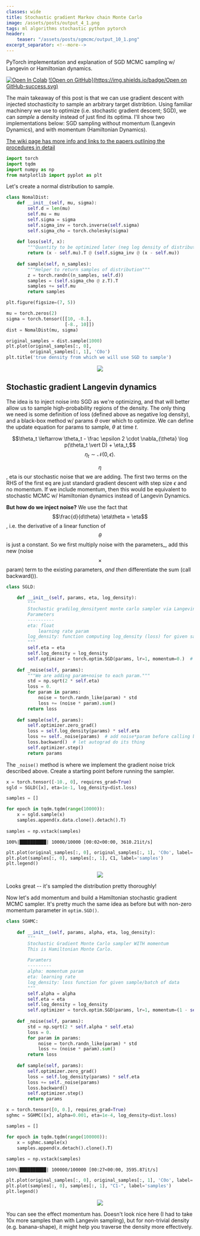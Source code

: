 ```yaml
---
classes: wide
title: Stochastic gradient Markov chain Monte Carlo
image: /assets/posts/output_4_1.png
tags: ml algorithms stochastic python pytorch
header:
    teaser: "/assets/posts/sgmcmc/output_10_1.png"
excerpt_separator: <!--more-->
---
```

PyTorch implementation and explanation of SGD MCMC sampling w/ Langevin or Hamiltonian dynamics.
<!--more-->

[![Open In Colab](https://colab.research.google.com/assets/colab-badge.svg)](https://colab.research.google.com/github/lyndond/lyndond.github.io/blob/master/code/2021-01-24-sgmcmc.ipynb)
[![Open on GitHub](https://img.shields.io/badge/Open on GitHub-success.svg)](https://github.com/lyndond/lyndond.github.io/blob/master/code/2021-01-24-sgmcmc.ipynb)

The main takeaway of this post is that we can use gradient descent with injected stochasticity to sample an arbitrary target distribtion.
Using familiar machinery we use to optimize (i.e. stochastic gradient descent; SGD), we can _sample_ a density instead of just find its optima.
I'll show two implementations below: SGD sampling without momentum (Langevin Dynamics), and with momentum (Hamiltonian Dynamics).

[The wiki page has more info and links to the papers outlining the procedures in detail](https://en.wikipedia.org/wiki/Stochastic_gradient_Langevin_dynamics)

```python
import torch
import tqdm
import numpy as np
from matplotlib import pyplot as plt
```

Let's create a normal distribution to sample.


```python
class NomalDist:
    def __init__(self, mu, sigma):
        self.d = len(mu)
        self.mu = mu
        self.sigma = sigma
        self.sigma_inv = torch.inverse(self.sigma)
        self.sigma_cho = torch.cholesky(sigma)
        
    def loss(self, x):
        """Quantity to be optimized later (neg log density of distribution in this case)"""
        return (x - self.mu).T @ (self.sigma_inv @ (x - self.mu))
    
    def sample(self, n_samples):
        """Helper to return samples of distribution"""
        z = torch.randn((n_samples, self.d))
        samples = (self.sigma_cho @ z.T).T
        samples += self.mu 
        return samples
```


```python
plt.figure(figsize=(7, 5))

mu = torch.zeros(2)
sigma = torch.tensor([[10, -8.],
                      [-8., 10]])
dist = NomalDist(mu, sigma)

original_samples = dist.sample(1000)
plt.plot(original_samples[:, 0],
         original_samples[:, 1], 'C0o')
plt.title('true density from which we will use SGD to sample')
```

<div style="text-align:center"><img src="/assets/posts/sgmcmc/output_4_1.png" /></div>


## Stochastic gradient Langevin dynamics

The idea is to inject noise into SGD as we're optimizing, and that will better allow us to sample high-probability regions of the density.
The only thing we need is some definition of loss (defined above as negative log density), and a black-box method w/ params $\theta$ over which to optimize. We can define the update equation for params to sample, $\theta$ at time $t$.

$$\theta_t \leftarrow \theta_t - \frac \epsilon 2 \cdot \nabla_{\theta} \log p(\theta_t \vert D) + \eta_t,$$
$$\eta_t \sim \mathcal N(0, \epsilon).$$

$$\eta$$, eta is our stochastic noise that we are adding. The first two terms on the RHS of the first eq are just standard gradient descent with step size $\epsilon$ and no momentum.
If we include momentum, then this would be equivalent to stochastic MCMC w/ Hamiltonian dynamics instead of Langevin Dynamics. 

**But how do we inject noise?**
We use the fact that $$\frac{d}{d\theta} \eta\theta = \eta$$, i.e. the derivative of a linear function of $$\theta$$ is just a constant.
So we first multiply noise with the parameters_, add this new (noise$$\times$$param) term to the existing parameters, *and then* differentiate the sum (call backward()).


```python
class SGLD:
    
    def __init__(self, params, eta, log_density):
        """
        Stochastic gradilog_densityent monte carlo sampler via Langevin Dynamics            
        Parameters
        ----------
        eta: float
            learning rate param
        log_density: function computing log_density (loss) for given sample and batch of data.
        """
        self.eta = eta
        self.log_density = log_density
        self.optimizer = torch.optim.SGD(params, lr=1, momentum=0.)  # momentum is set to zero
    
    def _noise(self, params): 
        """We are adding param+noise to each param."""
        std = np.sqrt(2 * self.eta)
        loss = 0.
        for param in params:
            noise = torch.randn_like(param) * std
            loss += (noise * param).sum()
        return loss
        
    def sample(self, params):
        self.optimizer.zero_grad()
        loss = self.log_density(params) * self.eta
        loss += self._noise(params)  # add noise*param before calling backward!
        loss.backward()  # let autograd do its thing
        self.optimizer.step()
        return params
```

The ``_noise()`` method is where we implement the gradient noise trick described above. 
Create a starting point before running the sampler.


```python
x = torch.tensor([-10., 0], requires_grad=True)
sgld = SGLD([x], eta=1e-1, log_density=dist.loss)
```

```python
samples = []

for epoch in tqdm.tqdm(range(10000)):
    x = sgld.sample(x)
    samples.append(x.data.clone().detach().T)
        
samples = np.vstack(samples)
```

    100%|██████████| 10000/10000 [00:02<00:00, 3610.21it/s]


```python
plt.plot(original_samples[:, 0], original_samples[:, 1], 'C0o', label='true density samples')
plt.plot(samples[:, 0], samples[:, 1], C1, label='samples')
plt.legend()
```

<div style="text-align:center"><img src="/assets/posts/sgmcmc/output_10_1.png" /></div>


Looks great -- it's sampled the distribution pretty thoroughly!

Now let's add momentum and build a Hamiltonian stochastic gradient MCMC sampler.
It's pretty much the same idea as before but with non-zero momentum parameter in ``optim.SGD()``.


```python
class SGHMC:
    
    def __init__(self, params, alpha, eta, log_density):
        """
        Stochastic Gradient Monte Carlo sampler WITH momentum
        This is Hamiltonian Monte Carlo.
        
        Paramters
        ---------
        alpha: momentum param
        eta: learning rate
        log_density: loss function for given sample/batch of data
        """
        self.alpha = alpha
        self.eta = eta
        self.log_density = log_density
        self.optimizer = torch.optim.SGD(params, lr=1, momentum=(1 - self.alpha))
    
    def _noise(self, params):
        std = np.sqrt(2 * self.alpha * self.eta)
        loss = 0.
        for param in params:
            noise = torch.randn_like(param) * std
            loss += (noise * param).sum()
        return loss
        
    def sample(self, params):
        self.optimizer.zero_grad()
        loss = self.log_density(params) * self.eta
        loss += self._noise(params)
        loss.backward()
        self.optimizer.step()
        return params

```


```python
x = torch.tensor([0, 0.], requires_grad=True)
sghmc = SGHMC([x], alpha=0.001, eta=1e-4, log_density=dist.loss)
```


```python
samples = []

for epoch in tqdm.tqdm(range(100000)):
    x = sghmc.sample(x)
    samples.append(x.detach().clone().T)
        
samples = np.vstack(samples)
```

    100%|██████████| 100000/100000 [00:27<00:00, 3595.87it/s]


```python
plt.plot(original_samples[:, 0], original_samples[:, 1], 'C0o', label='true density samples')
plt.plot(samples[:, 0], samples[:, 1], "C1-", label='samples')
plt.legend()
```


<div style="text-align:center"><img src="/assets/posts/sgmcmc/output_15_1.png" /></div>


You can see the effect momentum has.
Doesn't look nice here (I had to take 10x more samples than with Langevin sampling), but for non-trivial density (e.g. banana-shape), it might help you traverse the density more effectively.

